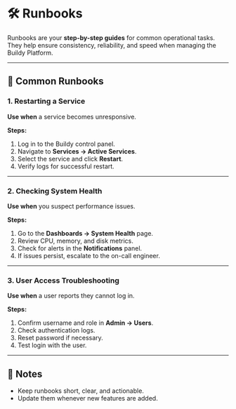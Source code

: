 # 🛠️ Runbooks

Runbooks are your **step-by-step guides** for common operational tasks.  
They help ensure consistency, reliability, and speed when managing the Buildy Platform.

---

## 🔧 Common Runbooks

### 1. Restarting a Service
**Use when** a service becomes unresponsive.  

**Steps:**
1. Log in to the Buildy control panel.
2. Navigate to **Services → Active Services**.
3. Select the service and click **Restart**.
4. Verify logs for successful restart.

---

### 2. Checking System Health
**Use when** you suspect performance issues.  

**Steps:**
1. Go to the **Dashboards → System Health** page.
2. Review CPU, memory, and disk metrics.
3. Check for alerts in the **Notifications** panel.
4. If issues persist, escalate to the on-call engineer.

---

### 3. User Access Troubleshooting
**Use when** a user reports they cannot log in.  

**Steps:**
1. Confirm username and role in **Admin → Users**.
2. Check authentication logs.
3. Reset password if necessary.
4. Test login with the user.

---

## 📌 Notes
- Keep runbooks short, clear, and actionable.  
- Update them whenever new features are added.  

